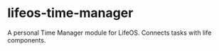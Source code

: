 # lifeos-time-manager
 A personal Time Manager module for LifeOS. Connects tasks with life components.
